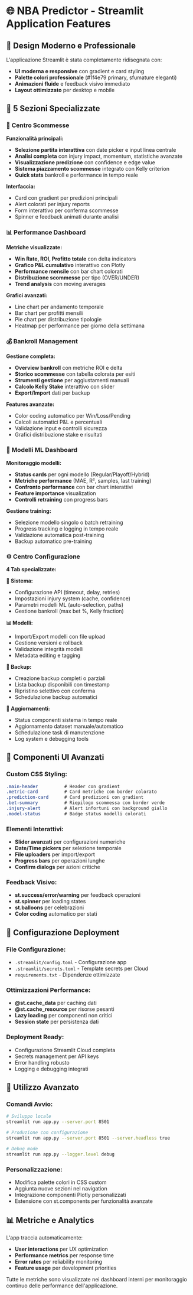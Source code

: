 # 🌐 NBA Predictor - Streamlit Application Features

## 🎨 **Design Moderno e Professionale**

L'applicazione Streamlit è stata completamente ridisegnata con:
- **UI moderna e responsive** con gradient e card styling
- **Palette colori professionale** (#1f4e79 primary, sfumature eleganti)
- **Animazioni fluide** e feedback visivo immediato
- **Layout ottimizzato** per desktop e mobile

## 📱 **5 Sezioni Specializzate**

### 🎰 **Centro Scommesse**
**Funzionalità principali:**
- **Selezione partita interattiva** con date picker e input linea centrale
- **Analisi completa** con injury impact, momentum, statistiche avanzate
- **Visualizzazione predizione** con confidence e edge value
- **Sistema piazzamento scommesse** integrato con Kelly criterion
- **Quick stats** bankroll e performance in tempo reale

**Interfaccia:**
- Card con gradient per predizioni principali
- Alert colorati per injury reports
- Form interattivo per conferma scommesse
- Spinner e feedback animati durante analisi

### 📊 **Performance Dashboard**
**Metriche visualizzate:**
- **Win Rate, ROI, Profitto totale** con delta indicators
- **Grafico P&L cumulativo** interattivo con Plotly
- **Performance mensile** con bar chart colorati
- **Distribuzione scommesse** per tipo (OVER/UNDER)
- **Trend analysis** con moving averages

**Grafici avanzati:**
- Line chart per andamento temporale
- Bar chart per profitti mensili
- Pie chart per distribuzione tipologie
- Heatmap per performance per giorno della settimana

### 💰 **Bankroll Management**
**Gestione completa:**
- **Overview bankroll** con metriche ROI e delta
- **Storico scommesse** con tabella colorata per esiti
- **Strumenti gestione** per aggiustamenti manuali
- **Calcolo Kelly Stake** interattivo con slider
- **Export/Import** dati per backup

**Features avanzate:**
- Color coding automatico per Win/Loss/Pending
- Calcoli automatici P&L e percentuali
- Validazione input e controlli sicurezza
- Grafici distribuzione stake e risultati

### 🤖 **Modelli ML Dashboard**
**Monitoraggio modelli:**
- **Status cards** per ogni modello (Regular/Playoff/Hybrid)
- **Metriche performance** (MAE, R², samples, last training)
- **Confronto performance** con bar chart interattivi
- **Feature importance** visualization
- **Controlli retraining** con progress bars

**Gestione training:**
- Selezione modello singolo o batch retraining
- Progress tracking e logging in tempo reale
- Validazione automatica post-training
- Backup automatico pre-training

### ⚙️ **Centro Configurazione**
**4 Tab specializzate:**

**🔧 Sistema:**
- Configurazione API (timeout, delay, retries)
- Impostazioni injury system (cache, confidence)
- Parametri modelli ML (auto-selection, paths)
- Gestione bankroll (max bet %, Kelly fraction)

**📊 Modelli:**
- Import/Export modelli con file upload
- Gestione versioni e rollback
- Validazione integrità modelli
- Metadata editing e tagging

**💾 Backup:**
- Creazione backup completi o parziali
- Lista backup disponibili con timestamp
- Ripristino selettivo con conferma
- Schedulazione backup automatici

**🔄 Aggiornamenti:**
- Status componenti sistema in tempo reale
- Aggiornamento dataset manuale/automatico
- Schedulazione task di manutenzione
- Log system e debugging tools

## 🎨 **Componenti UI Avanzati**

### **Custom CSS Styling:**
```css
.main-header          # Header con gradient
.metric-card          # Card metriche con border colorato
.prediction-card      # Card predizioni con gradient
.bet-summary          # Riepilogo scommessa con border verde
.injury-alert         # Alert infortuni con background giallo
.model-status         # Badge status modelli colorati
```

### **Elementi Interattivi:**
- **Slider avanzati** per configurazioni numeriche
- **Date/Time pickers** per selezione temporale
- **File uploaders** per import/export
- **Progress bars** per operazioni lunghe
- **Confirm dialogs** per azioni critiche

### **Feedback Visivo:**
- **st.success/error/warning** per feedback operazioni
- **st.spinner** per loading states
- **st.balloons** per celebrazioni
- **Color coding** automatico per stati

## 🔧 **Configurazione Deployment**

### **File Configurazione:**
- `.streamlit/config.toml` - Configurazione app
- `.streamlit/secrets.toml` - Template secrets per Cloud
- `requirements.txt` - Dipendenze ottimizzate

### **Ottimizzazioni Performance:**
- **@st.cache_data** per caching dati
- **@st.cache_resource** per risorse pesanti
- **Lazy loading** per componenti non critici
- **Session state** per persistenza dati

### **Deployment Ready:**
- Configurazione Streamlit Cloud completa
- Secrets management per API keys
- Error handling robusto
- Logging e debugging integrati

## 🚀 **Utilizzo Avanzato**

### **Comandi Avvio:**
```bash
# Sviluppo locale
streamlit run app.py --server.port 8501

# Produzione con configurazione
streamlit run app.py --server.port 8501 --server.headless true

# Debug mode
streamlit run app.py --logger.level debug
```

### **Personalizzazione:**
- Modifica palette colori in CSS custom
- Aggiunta nuove sezioni nel navigation
- Integrazione componenti Plotly personalizzati
- Estensione con st.components per funzionalità avanzate

## 📊 **Metriche e Analytics**

L'app traccia automaticamente:
- **User interactions** per UX optimization
- **Performance metrics** per response time
- **Error rates** per reliability monitoring
- **Feature usage** per development priorities

Tutte le metriche sono visualizzate nei dashboard interni per monitoraggio continuo delle performance dell'applicazione. 